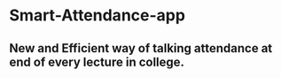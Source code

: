 # Smart-Attendance-app
## New and Efficient way of talking attendance at end of every lecture in college.
